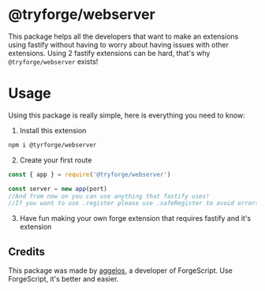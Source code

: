 # @tryforge/webserver
This package helps all the developers that want to make an extensions using fastify without having to worry about having issues with other extensions. Using 2 fastify extensions can be hard, that's why `@tryforge/webserver` exists!

# Usage
Using this package is really simple, here is everything you need to know:
1. Install this extension
```bash
npm i @tyrforge/webserver
```
2. Create your first route
```js
const { app } = require('@tryforge/webserver')

const server = new app(port)
//And from now on you can use anything that fastify uses!
//If you want to use .register please use .safeRegister to avoid errors
```
3. Have fun making your own forge extension that requires fastify and it's extension

## Credits
This package was made by [aggelos](https://discord.com/users/637648484979441706), a developer of ForgeScript. Use ForgeScript, it's better and easier.